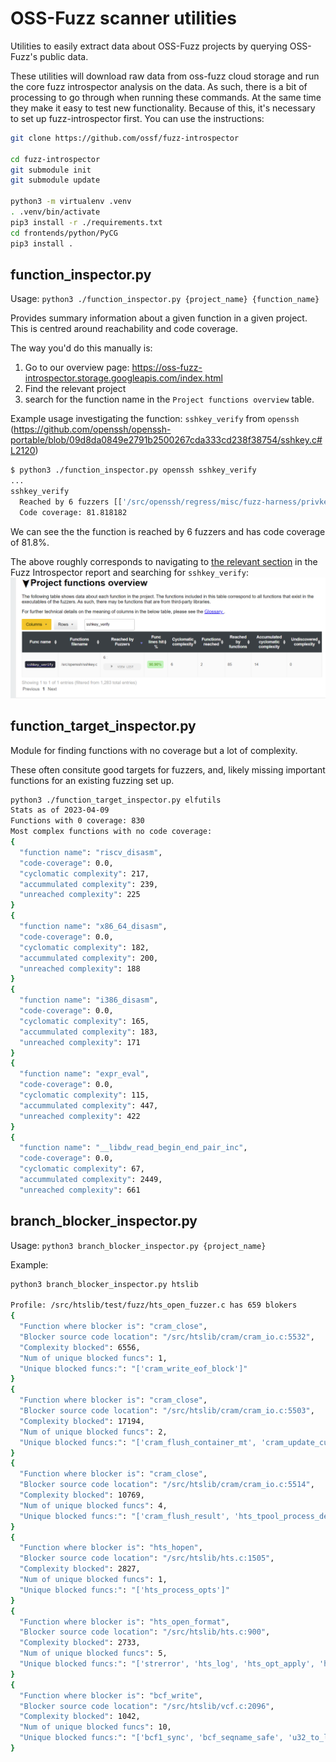 # OSS-Fuzz scanner utilities

Utilities to easily extract data about OSS-Fuzz projects by querying OSS-Fuzz's
public data.

These utilities will download raw data from oss-fuzz cloud storage
and run the core fuzz introspector analysis on the data. As such, there is a
bit of processing to go through when running these commands. At the same time
they make it easy to test new functionality. Because of this, it's necessary
to set up fuzz-introspector first. You can use the instructions:

```bash
git clone https://github.com/ossf/fuzz-introspector

cd fuzz-introspector
git submodule init
git submodule update

python3 -m virtualenv .venv
. .venv/bin/activate
pip3 install -r ./requirements.txt
cd frontends/python/PyCG
pip3 install .
```

## function_inspector.py

Usage: `python3 ./function_inspector.py {project_name} {function_name}`

Provides summary information about a given function in a given project. This
is centred around reachability and code coverage.

The way you'd do this manually is:

1) Go to our overview page: https://oss-fuzz-introspector.storage.googleapis.com/index.html
2) Find the relevant project
3) search for the function name in the `Project functions overview` table.

Example usage investigating the function: `sshkey_verify` from `openssh` (https://github.com/openssh/openssh-portable/blob/09d8da0849e2791b2500267cda333cd238f38754/sshkey.c#L2120)

```bash
$ python3 ./function_inspector.py openssh sshkey_verify
...
sshkey_verify
  Reached by 6 fuzzers [['/src/openssh/regress/misc/fuzz-harness/privkey_fuzz.cc', '/src/openssh/regress/misc/fuzz-harness/pubkey_fuzz.cc', '/src/openssh/regress/misc/fuzz-harness/sig_fuzz.cc', '/src/openssh/regress/misc/fuzz-harness/sshsig_fuzz.cc', '/src/openssh/regress/misc/fuzz-harness/agent_fuzz.cc', '/src/openssh/regress/misc/fuzz-harness/kex_fuzz.cc']]
  Code coverage: 81.818182
```

We can see the the function is reached by 6 fuzzers and has code coverage of
81.8%.

The above roughly corresponds to navigating to [the relevant section](https://storage.googleapis.com/oss-fuzz-introspector/openssh/inspector-report/20230402/fuzz_report.html#Project-functions-overview) in the
Fuzz Introspector report and searching for `sshkey_verify`:
![screenshot of report](/tools/oss-fuzz-scanner/openssh-verify-key.png)


## function_target_inspector.py
Module for finding functions with no coverage but a lot of complexity.

These often consitute good targets for fuzzers, and, likely missing important
functions for an existing fuzzing set up.

```bash
python3 ./function_target_inspector.py elfutils
Stats as of 2023-04-09
Functions with 0 coverage: 830
Most complex functions with no code coverage:
{
  "function name": "riscv_disasm",
  "code-coverage": 0.0,
  "cyclomatic complexity": 217,
  "accummulated complexity": 239,
  "unreached complexity": 225
}
{
  "function name": "x86_64_disasm",
  "code-coverage": 0.0,
  "cyclomatic complexity": 182,
  "accummulated complexity": 200,
  "unreached complexity": 188
}
{
  "function name": "i386_disasm",
  "code-coverage": 0.0,
  "cyclomatic complexity": 165,
  "accummulated complexity": 183,
  "unreached complexity": 171
}
{
  "function name": "expr_eval",
  "code-coverage": 0.0,
  "cyclomatic complexity": 115,
  "accummulated complexity": 447,
  "unreached complexity": 422
}
{
  "function name": "__libdw_read_begin_end_pair_inc",
  "code-coverage": 0.0,
  "cyclomatic complexity": 67,
  "accummulated complexity": 2449,
  "unreached complexity": 661
```

## branch_blocker_inspector.py

Usage: `python3 branch_blocker_inspector.py {project_name}`

Example:

```bash
python3 branch_blocker_inspector.py htslib

Profile: /src/htslib/test/fuzz/hts_open_fuzzer.c has 659 blokers
{
  "Function where blocker is": "cram_close",
  "Blocker source code location": "/src/htslib/cram/cram_io.c:5532",
  "Complexity blocked": 6556,
  "Num of unique blocked funcs": 1,
  "Unique blocked funcs:": "['cram_write_eof_block']"
}
{
  "Function where blocker is": "cram_close",
  "Blocker source code location": "/src/htslib/cram/cram_io.c:5503",
  "Complexity blocked": 17194,
  "Num of unique blocked funcs": 2,
  "Unique blocked funcs:": "['cram_flush_container_mt', 'cram_update_curr_slice']"
}
{
  "Function where blocker is": "cram_close",
  "Blocker source code location": "/src/htslib/cram/cram_io.c:5514",
  "Complexity blocked": 10769,
  "Num of unique blocked funcs": 4,
  "Unique blocked funcs:": "['cram_flush_result', 'hts_tpool_process_destroy', 'pthread_mutex_destroy', 'hts_tpool_process_flush']"
}
{
  "Function where blocker is": "hts_hopen",
  "Blocker source code location": "/src/htslib/hts.c:1505",
  "Complexity blocked": 2827,
  "Num of unique blocked funcs": 1,
  "Unique blocked funcs:": "['hts_process_opts']"
}
{
  "Function where blocker is": "hts_open_format",
  "Blocker source code location": "/src/htslib/hts.c:900",
  "Complexity blocked": 2733,
  "Num of unique blocked funcs": 5,
  "Unique blocked funcs:": "['strerror', 'hts_log', 'hts_opt_apply', 'hclose_abruptly', '__errno_location']"
}
{
  "Function where blocker is": "bcf_write",
  "Blocker source code location": "/src/htslib/vcf.c:2096",
  "Complexity blocked": 1042,
  "Num of unique blocked funcs": 10,
  "Unique blocked funcs:": "['bcf1_sync', 'bcf_seqname_safe', 'u32_to_le.1828', 'hts_idx_push', 'bgzf_write', 'hts_log', 'u16_to_le.1829', 'bcf_strerror', 'float_to_le.1868', 'i32_to_le.1827']"
}
```
